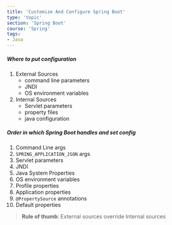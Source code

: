 ```yaml
---
title: 'Customize And Configure Spring Boot'
type: 'topic'
section: 'Spring Boot'
course: 'Spring'
tags:
- Java
---
```

##### Where to put configuration
1. External Sources
    - command line parameters
    - JNDI
    - OS environment variables
2. Internal Sources
    - Servlet parameters
    - property files
    - java configuration

##### Order in which Spring Boot handles and set config
1. Command Line args
2. `SPRING_APPLICATION_JSON` args
3. Servlet parameters
4. JNDI
5. Java System Properties
6. OS environment variables
7. Profile properties
8. Application properties
9. `@PropertySource` annotations
10. Default properties

> **Rule of thumb**: External sources override Internal sources

